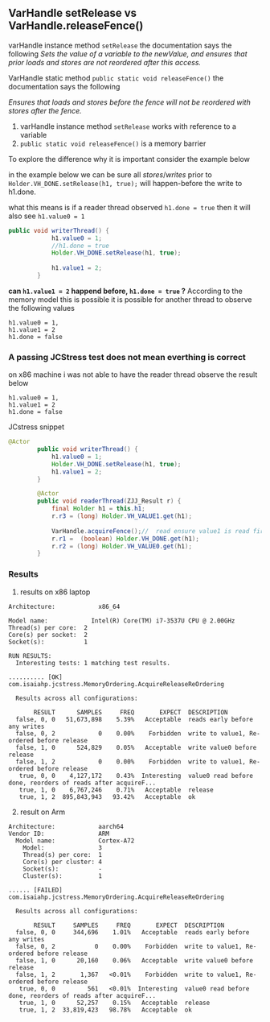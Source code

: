 ## VarHandle setRelease vs VarHandle.releaseFence()

varHandle instance method `setRelease` the documentation says the following
*Sets the value of a variable to the newValue, and ensures that prior loads and stores are not reordered after this access.*

VarHandle static method `public static void releaseFence()` the documentation says the following

*Ensures that loads and stores before the fence will not be reordered with stores after the fence.*

1. varHandle instance method `setRelease` works with reference to a variable
2. `public static void releaseFence()` is a memory barrier

To explore the difference why it is important consider the example below

in the example below we can be sure all *stores*/*writes* prior to `Holder.VH_DONE.setRelease(h1, true);`
will happen-before the write to h1.done.

what this means is if a reader thread observed `h1.done = true` then it will also see `h1.value0 = 1`


```java
public void writerThread() {
            h1.value0 = 1;
            //h1.done = true
            Holder.VH_DONE.setRelease(h1, true);
            
            h1.value1 = 2;
        }

```
**can `h1.value1 = 2` happend before, `h1.done = true` ?**
According to the memory model this is possible
it is possible for another thread to observe the following values

```
h1.value0 = 1,
h1.value1 = 2
h1.done = false
```

### A passing JCStress test does not mean everthing is correct

on x86 machine i was not able to have the reader thread observe the result below
```
h1.value0 = 1,
h1.value1 = 2
h1.done = false
```
JCstress snippet
```java
@Actor
        public void writerThread() {
            h1.value0 = 1;
            Holder.VH_DONE.setRelease(h1, true);
            h1.value1 = 2;
        }

        @Actor
        public void readerThread(ZJJ_Result r) {
            final Holder h1 = this.h1;
            r.r3 = (long) Holder.VH_VALUE1.get(h1);
            
            VarHandle.acquireFence();//  read ensure value1 is read first before done
            r.r1 =  (boolean) Holder.VH_DONE.get(h1);
            r.r2 = (long) Holder.VH_VALUE0.get(h1);
        }
```

### Results

1. results on x86 laptop
```agsl
Architecture:            x86_64

Model name:            Intel(R) Core(TM) i7-3537U CPU @ 2.00GHz
Thread(s) per core:  2
Core(s) per socket:  2
Socket(s):           1

```

```agsl
RUN RESULTS:
  Interesting tests: 1 matching test results.

.......... [OK] com.isaiahp.jcstress.MemoryOrdering.AcquireReleaseReOrdering

  Results across all configurations:

       RESULT      SAMPLES     FREQ       EXPECT  DESCRIPTION
  false, 0, 0   51,673,898    5.39%   Acceptable  reads early before any writes
  false, 0, 2            0    0.00%    Forbidden  write to value1, Re-ordered before release
  false, 1, 0      524,829    0.05%   Acceptable  write value0 before release
  false, 1, 2            0    0.00%    Forbidden  write to value1, Re-ordered before release
   true, 0, 0    4,127,172    0.43%  Interesting  value0 read before done, reorders of reads after acquireF...
   true, 1, 0    6,767,246    0.71%   Acceptable  release
   true, 1, 2  895,843,943   93.42%   Acceptable  ok

```

2. result on Arm
```agsl
Architecture:            aarch64
Vendor ID:               ARM
  Model name:            Cortex-A72
    Model:               3
    Thread(s) per core:  1
    Core(s) per cluster: 4
    Socket(s):           -
    Cluster(s):          1

```

```agsl
...... [FAILED] com.isaiahp.jcstress.MemoryOrdering.AcquireReleaseReOrdering

  Results across all configurations:

       RESULT     SAMPLES     FREQ       EXPECT  DESCRIPTION
  false, 0, 0     344,696    1.01%   Acceptable  reads early before any writes
  false, 0, 2           0    0.00%    Forbidden  write to value1, Re-ordered before release
  false, 1, 0      20,160    0.06%   Acceptable  write value0 before release
  false, 1, 2       1,367   <0.01%    Forbidden  write to value1, Re-ordered before release
   true, 0, 0         561   <0.01%  Interesting  value0 read before done, reorders of reads after acquireF...
   true, 1, 0      52,257    0.15%   Acceptable  release
   true, 1, 2  33,819,423   98.78%   Acceptable  ok


```